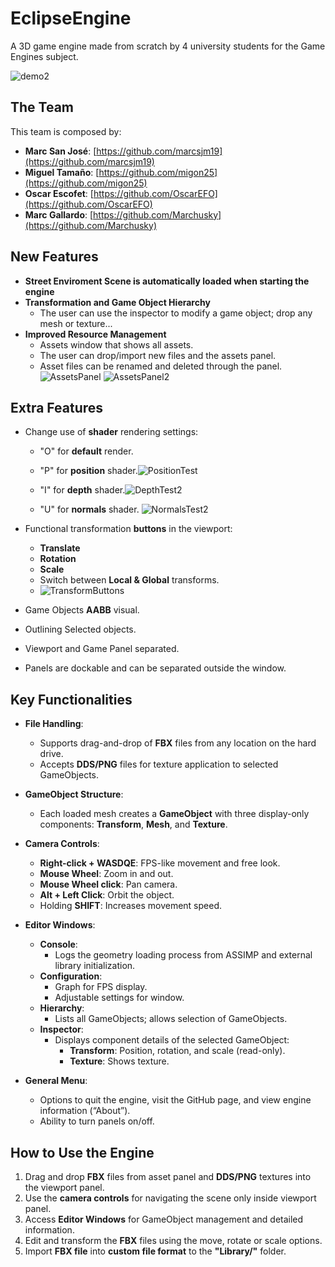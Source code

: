 # EclipseEngine
A 3D game engine made from scratch by 4 university students for the Game Engines subject.

![demo2](https://github.com/user-attachments/assets/5090b320-c296-4dca-992d-bb50cdcd8e89)

## The Team
This team is composed by:
- **Marc San José**: [https://github.com/marcsjm19](https://github.com/marcsjm19)
- **Miguel Tamaño**: [https://github.com/migon25](https://github.com/migon25)
- **Oscar Escofet**: [https://github.com/OscarEFO](https://github.com/OscarEFO)
- **Marc Gallardo**: [https://github.com/Marchusky](https://github.com/Marchusky)

## New Features 
- **Street Enviroment Scene is automatically loaded when starting the engine**
- **Transformation and Game Object Hierarchy**
  - The user can use the inspector to modify a game object; drop any mesh or texture...
- **Improved Resource Management**
  - Assets window that shows all assets.
  - The user can drop/import new files and the assets panel.
  - Asset files can be renamed and deleted through the panel.
 ![AssetsPanel](https://github.com/user-attachments/assets/40e300e9-ca6c-48b4-97a0-27056d7cb263)
![AssetsPanel2](https://github.com/user-attachments/assets/4e399d2e-4bee-4c55-9188-a94968b30d34)

## Extra Features 
- Change use of **shader** rendering settings:
  - "O" for **default** render.
  - "P" for **position** shader.![PositionTest](https://github.com/user-attachments/assets/88b10285-f49c-42ce-96c1-178a66add9f6)

  - "I" for **depth** shader.![DepthTest2](https://github.com/user-attachments/assets/15c04910-e1dc-49be-ae50-681baae193fc)

  - "U" for **normals** shader. ![NormalsTest2](https://github.com/user-attachments/assets/1fcbba51-976c-42af-8c3a-a1a8fc72956f)

- Functional transformation **buttons** in the viewport:
  - **Translate**
  - **Rotation**
  - **Scale**
  - Switch between **Local & Global** transforms.
  - ![TransformButtons](https://github.com/user-attachments/assets/89dc7aa6-ecd9-4fe8-a9d6-fc96088851a0)

- Game Objects **AABB** visual.
- Outlining Selected objects.
- Viewport and Game Panel separated.
- Panels are dockable and can be separated outside the window.


## Key Functionalities
- **File Handling**:
  - Supports drag-and-drop of **FBX** files from any location on the hard drive.
  - Accepts **DDS/PNG** files for texture application to selected GameObjects.

- **GameObject Structure**:
  - Each loaded mesh creates a **GameObject** with three display-only components: **Transform**, **Mesh**, and **Texture**.

- **Camera Controls**:
  - **Right-click + WASDQE**: FPS-like movement and free look.
  - **Mouse Wheel**: Zoom in and out.
  - **Mouse Wheel click**: Pan camera.
  - **Alt + Left Click**: Orbit the object.
  - Holding **SHIFT**: Increases movement speed.

- **Editor Windows**:
  - **Console**:
    - Logs the geometry loading process from ASSIMP and external library initialization.
  - **Configuration**:
    - Graph for FPS display.
    - Adjustable settings for window.
  - **Hierarchy**:
    - Lists all GameObjects; allows selection of GameObjects.
  - **Inspector**:
    - Displays component details of the selected GameObject:
      - **Transform**: Position, rotation, and scale (read-only).
      - **Texture**: Shows texture.

- **General Menu**:
  - Options to quit the engine, visit the GitHub page, and view engine information (“About”).
  - Ability to turn panels on/off.

## How to Use the Engine
1. Drag and drop **FBX** files from asset panel and **DDS/PNG** textures into the viewport panel.
2. Use the **camera controls** for navigating the scene only inside viewport panel.
3. Access **Editor Windows** for GameObject management and detailed information.
4. Edit and transform the **FBX** files using the move, rotate or scale options.
5. Import **FBX file** into **custom file format** to the **"Library/"** folder.
